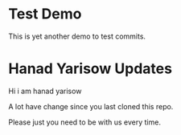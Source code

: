 # Test Demo

This is yet another demo to test commits.

# Hanad Yarisow Updates

Hi i am hanad yarisow

A lot have change since you last cloned this repo.

Please just you need to be with us every time.
